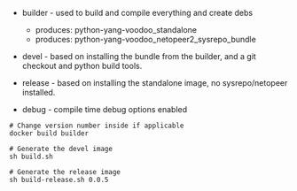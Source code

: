 - builder - used to build and compile everything and create debs
  - produces: python-yang-voodoo_standalone
  - produces: python-yang-voodoo_netopeer2_sysrepo_bundle

- devel - based on installing the bundle from the builder, and a git checkout and python build tools.

- release - based on installing the standalone image, no sysrepo/netopeer installed.

- debug - compile time debug options enabled

```
# Change version number inside if applicable
docker build builder

# Generate the devel image
sh build.sh

# Generate the release image
sh build-release.sh 0.0.5

```
